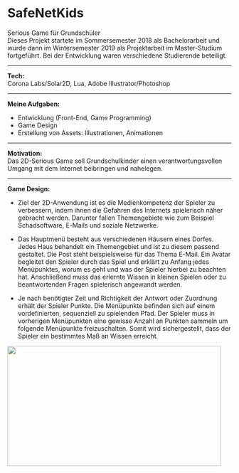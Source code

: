 # SafeNetKids
Serious Game für Grundschüler</br>
Dieses Projekt startete im Sommersemester 2018 als Bachelorarbeit und wurde dann im Wintersemester 2019 als Projektarbeit im Master-Studium fortgeführt. Bei der Entwicklung waren verschiedene Studierende beteiligt.</br>
_____________________________________
<b>Tech:</b></br>
Corona Labs/Solar2D, Lua, Adobe Illustrator/Photoshop
_____________________________________
<b>Meine Aufgaben:</b></br>
- Entwicklung (Front-End, Game Programming)
- Game Design
- Erstellung von Assets: Illustrationen, Animationen
_____________________________________
<b>Motivation:</b></br>
Das 2D-Serious Game soll Grundschulkinder einen verantwortungsvollen Umgang mit dem Internet beibringen und nahelegen.
_____________________________________
<b>Game Design:</b></br>
- Ziel der 2D-Anwendung ist es die Medienkompetenz der Spieler zu verbessern, indem ihnen die Gefahren des Internets spielerisch näher gebracht werden. Darunter fallen Themengebiete wie zum Beispiel Schadsoftware, E-Mails und soziale Netzwerke.

- Das Hauptmenü besteht aus verschiedenen Häusern eines Dorfes. Jedes Haus behandelt ein Themengebiet und ist zu diesem passend gestaltet. Die Post steht beispielsweise für das Thema E-Mail. Ein Avatar begleitet den Spieler durch das Spiel und erklärt zu Anfang jedes Menüpunktes, worum es geht und was der Spieler hierbei zu beachten hat. Anschließend muss das erlernte Wissen in kleinen Spielen oder zu beantwortenden Fragen spielerisch angewandt werden. 

- Je nach benötigter Zeit und Richtigkeit der Antwort oder Zuordnung erhält der Spieler Punkte. Die Menüpunkte befinden sich auf einem vordefinierten, sequenziell zu spielenden Pfad. Der Spieler muss in vorherigen Menüpunkten eine gewisse Anzahl an Punkten sammeln um folgende Menüpunkte freizuschalten. Somit wird sichergestellt, dass der Spieler ein bestimmtes Maß an Wissen erreicht.

<img src="SafeNetKids_compressed.gif" width="480" height="270"/>

